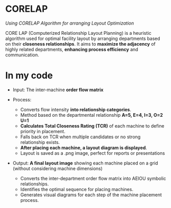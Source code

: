 # CORELAP
*Using CORELAP Algorithm for arranging Layout Optimization*

CORE LAP (Computerized Relationship Layout Planning) is a heuristic algorithm used for optimal facility layout by arranging departments based on their **closeness relationships**. 
It aims to **maximize the adjacency** of highly related departments, **enhancing process efficiency** and communication.

# In my code
- Input: The inter-machine **order flow matrix**

- Process:
  + Converts flow intensity **into relationship categories**.
  + Method based on the departmental relationship **A=5, E=4, I=3, O=2 U=1**
  + **Calculates Total Closeness Rating (TCR)** of each machine to define priority in placement.
  + Falls back on TCR when multiple candidates or no strong relationship exists.
  + **After placing each machine, a layout diagram is displayed**.
  + Layout is saved as a .png image, perfect for reports or presentations
- Output: **A final layout image** showing each machine placed on a grid (without considering machine dimensions)

  + Converts the inter-department order flow matrix into AEIOU symbolic relationships.
  + Identifies the optimal sequence for placing machines.
  + Generates visual diagrams for each step of the machine placement process.
